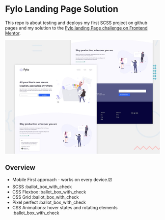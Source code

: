 # Fylo Landing Page Solution

This repo is about testing and deploys my first SCSS project on github pages and my solution to the [Fylo landing Page challenge on Frontend Mentor](https://www.frontendmentor.io/challenges/fylo-landing-page-with-two-column-layout-5ca5ef041e82137ec91a50f5).

![Screenshot](desktop-preview.jpg)

## Overview

* Mobile First approach - works on every device.:ballot_box_with_check:
* SCSS :ballot_box_with_check
* CSS Flexbox :ballot_box_with_check
* CSS Grid :ballot_box_with_check
* Pixel perfect :ballot_box_with_check
* CSS Animations: hover states and rotating elements :ballot_box_with_check
